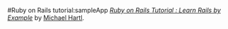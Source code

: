 #Ruby on Rails tutorial:sampleApp
[*Ruby on Rails Tutorial : Learn Rails by Example*](http://railstutorial.jp/)
by [Michael Hartl](http://michaelhartl.com/).

